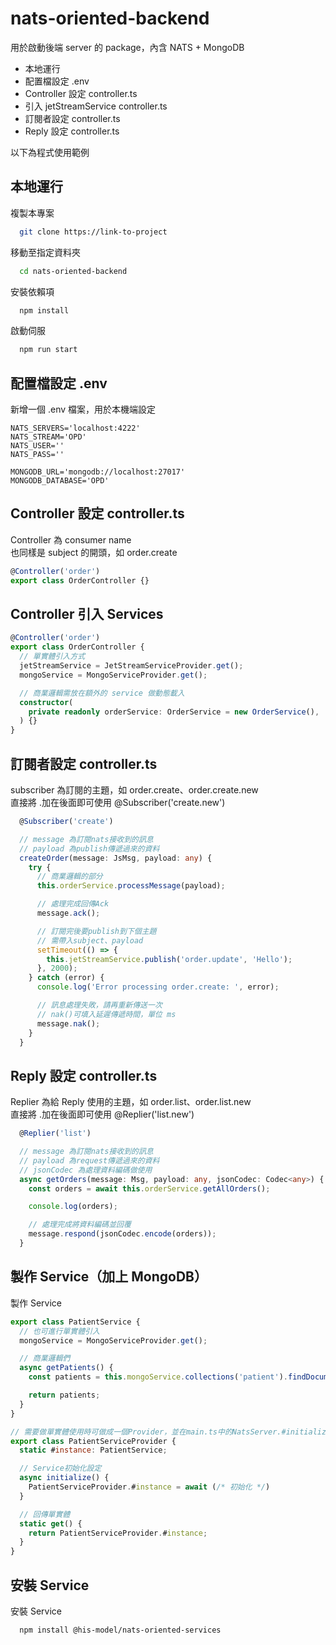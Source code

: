 # nats-oriented-backend

用於啟動後端 server 的 package，內含 NATS + MongoDB

- 本地運行
- 配置檔設定 .env
- Controller 設定 controller.ts
- 引入 jetStreamService controller.ts
- 訂閱者設定 controller.ts
- Reply 設定 controller.ts

以下為程式使用範例

## 本地運行

複製本專案

```bash
  git clone https://link-to-project
```

移動至指定資料夾

```bash
  cd nats-oriented-backend
```

安裝依賴項

```bash
  npm install
```

啟動伺服

```bash
  npm run start
```

## 配置檔設定 .env

新增一個 .env 檔案，用於本機端設定

```env
NATS_SERVERS='localhost:4222'
NATS_STREAM='OPD'
NATS_USER=''
NATS_PASS=''

MONGODB_URL='mongodb://localhost:27017'
MONGODB_DATABASE='OPD'
```

## Controller 設定 controller.ts

Controller 為 consumer name  
也同樣是 subject 的開頭，如 order.create

```typescript
@Controller('order')
export class OrderController {}
```

## Controller 引入 Services

```typescript
@Controller('order')
export class OrderController {
  // 單實體引入方式
  jetStreamService = JetStreamServiceProvider.get();
  mongoService = MongoServiceProvider.get();

  // 商業邏輯需放在額外的 service 做動態載入
  constructor(
    private readonly orderService: OrderService = new OrderService(),
  ) {}
}
```

## 訂閱者設定 controller.ts

subscriber 為訂閱的主題，如 order.create、order.create.new  
直接將 .加在後面即可使用 @Subscriber('create.new')

```typescript
  @Subscriber('create')

  // message 為訂閱nats接收到的訊息
  // payload 為publish傳遞過來的資料
  createOrder(message: JsMsg, payload: any) {
    try {
      // 商業邏輯的部分
      this.orderService.processMessage(payload);

      // 處理完成回傳Ack
      message.ack();

      // 訂閱完後要publish到下個主題
      // 需帶入subject、payload
      setTimeout(() => {
        this.jetStreamService.publish('order.update', 'Hello');
      }, 2000);
    } catch (error) {
      console.log('Error processing order.create: ', error);

      // 訊息處理失敗，請再重新傳送一次
      // nak()可填入延遲傳遞時間，單位 ms
      message.nak();
    }
  }
```

## Reply 設定 controller.ts

Replier 為給 Reply 使用的主題，如 order.list、order.list.new  
直接將 .加在後面即可使用 @Replier('list.new')

```typescript
  @Replier('list')

  // message 為訂閱nats接收到的訊息
  // payload 為request傳遞過來的資料
  // jsonCodec 為處理資料編碼做使用
  async getOrders(message: Msg, payload: any, jsonCodec: Codec<any>) {
    const orders = await this.orderService.getAllOrders();

    console.log(orders);

    // 處理完成將資料編碼並回覆
    message.respond(jsonCodec.encode(orders));
  }
```

## 製作 Service（加上 MongoDB）

製作 Service

```javascript
export class PatientService {
  // 也可進行單實體引入
  mongoService = MongoServiceProvider.get();

  // 商業邏輯們
  async getPatients() {
    const patients = this.mongoService.collections('patient').findDocuments({});

    return patients;
  }
}

// 需要做單實體使用時可做成一個Provider，並在main.ts中的NatsServer.#initializa中執行初始化
export class PatientServiceProvider {
  static #instance: PatientService;

  // Service初始化設定
  async initialize() {
    PatientServiceProvider.#instance = await (/* 初始化 */)
  }

  // 回傳單實體
  static get() {
    return PatientServiceProvider.#instance;
  }
}
```

## 安裝 Service

安裝 Service

```bash
  npm install @his-model/nats-oriented-services
```
